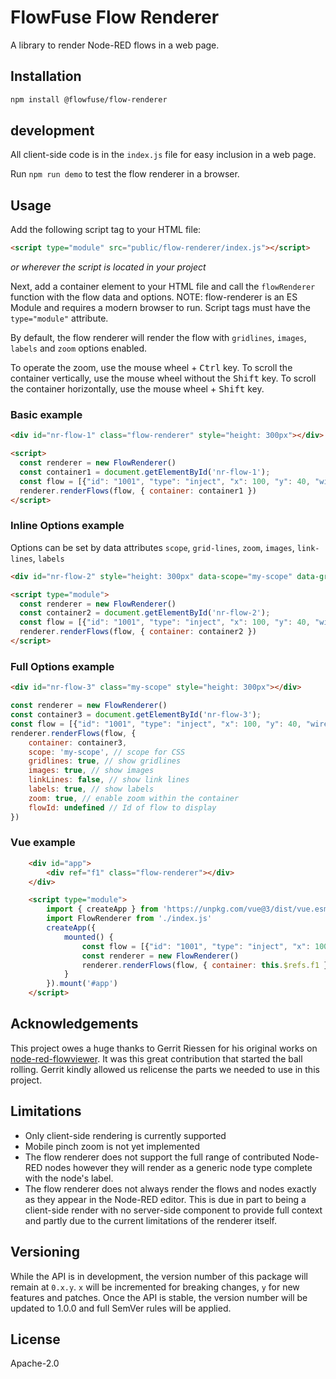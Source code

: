 # FlowFuse Flow Renderer

A library to render Node-RED flows in a web page.


## Installation

```bash
npm install @flowfuse/flow-renderer
```

## development

All client-side code is in the `index.js` file for easy inclusion in a web page.

Run `npm run demo` to test the flow renderer in a browser.

## Usage

Add the following script tag to your HTML file:

```html
<script type="module" src="public/flow-renderer/index.js"></script>
```
_or wherever the script is located in your project_

Next, add a container element to your HTML file and call the `flowRenderer` function with the flow data and options.
NOTE: flow-renderer is an ES Module and requires a modern browser to run. Script tags must have the `type="module"` attribute.

By default, the flow renderer will render the flow with `gridlines`, `images`, `labels` and `zoom` options enabled.

To operate the zoom, use the mouse wheel + <kbd>Ctrl</kbd> key.
To scroll the container vertically, use the mouse wheel without the <kbd>Shift</kbd> key.
To scroll the container horizontally, use the mouse wheel + <kbd>Shift</kbd> key.



### Basic example

```html
<div id="nr-flow-1" class="flow-renderer" style="height: 300px"></div>
```

```html
<script>
  const renderer = new FlowRenderer()
  const container1 = document.getElementById('nr-flow-1');
  const flow = [{"id": "1001", "type": "inject", "x": 100, "y": 40, "wires": [["1002"]]}, {"id": "1002", "type": "debug", "x":300, "y": 40}]
  renderer.renderFlows(flow, { container: container1 })
</script>
```

### Inline Options example

Options can be set by data attributes `scope`, `grid-lines`, `zoom`, `images`, `link-lines`, `labels`

```html
<div id="nr-flow-2" style="height: 300px" data-scope="my-scope" data-grid-lines="true" data-zoom="true" data-images="true" data-link-lines="false" data-labels="true"></div>
```

```html
<script type="module">
  const renderer = new FlowRenderer()
  const container2 = document.getElementById('nr-flow-2');
  const flow = [{"id": "1001", "type": "inject", "x": 100, "y": 40, "wires": [["1002"]]}, {"id": "1002", "type": "debug", "x":300, "y": 40}]
  renderer.renderFlows(flow, { container: container2 })
</script>
```


### Full Options example

```html
<div id="nr-flow-3" class="my-scope" style="height: 300px"></div>
```

```javascript
const renderer = new FlowRenderer()
const container3 = document.getElementById('nr-flow-3');
const flow = [{"id": "1001", "type": "inject", "x": 100, "y": 40, "wires": [["1002"]]}, {"id": "1002", "type": "debug", "x":300, "y": 40}]
renderer.renderFlows(flow, {
    container: container3,
    scope: 'my-scope', // scope for CSS
    gridlines: true, // show gridlines
    images: true, // show images
    linkLines: false, // show link lines
    labels: true, // show labels
    zoom: true, // enable zoom within the container
    flowId: undefined // Id of flow to display
})
```

### Vue example

```html
    <div id="app">
        <div ref="f1" class="flow-renderer"></div>
    </div>

    <script type="module">
        import { createApp } from 'https://unpkg.com/vue@3/dist/vue.esm-browser.js'
        import FlowRenderer from './index.js'
        createApp({
            mounted() {
                const flow = [{"id": "1001", "type": "inject", "x": 100, "y": 40, "wires": [["1002"]]}, {"id": "1002", "type": "debug", "x":300, "y": 40}]
                const renderer = new FlowRenderer()
                renderer.renderFlows(flow, { container: this.$refs.f1 })
            }
        }).mount('#app')
    </script>
```

## Acknowledgements

This project owes a huge thanks to Gerrit Riessen for his original works on [node-red-flowviewer](https://github.com/gorenje/node-red-flowviewer-js). It was this great contribution that started the ball rolling. Gerrit kindly allowed us relicense the parts we needed to use in this project.

## Limitations

* Only client-side rendering is currently supported
* Mobile pinch zoom is not yet implemented
* The flow renderer does not support the full range of contributed Node-RED nodes however they will render as a generic node type complete with the node's label.
* The flow renderer does not always render the flows and nodes exactly as they appear in the Node-RED editor. This is due in part to being a client-side render with no server-side component to provide full context and partly due to the current limitations of the renderer itself.

## Versioning

While the API is in development, the version number of this package will remain at `0.x.y`.
`x` will be incremented for breaking changes, `y` for new features and patches.
Once the API is stable, the version number will be updated to 1.0.0 and full SemVer rules will be applied.

## License

Apache-2.0
